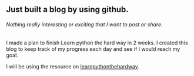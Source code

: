 ## Just built a blog by using github.

###### Nothing really interesting or exciting that I want to post or share.

I made a plan to finish Learn python the hard way in 2 weeks. 
I created this blog to keep track of my progress each day and see if I would reach my goal.

I will be using the resource on [learnpythonthehardway](https://learnpythonthehardway.org/).

